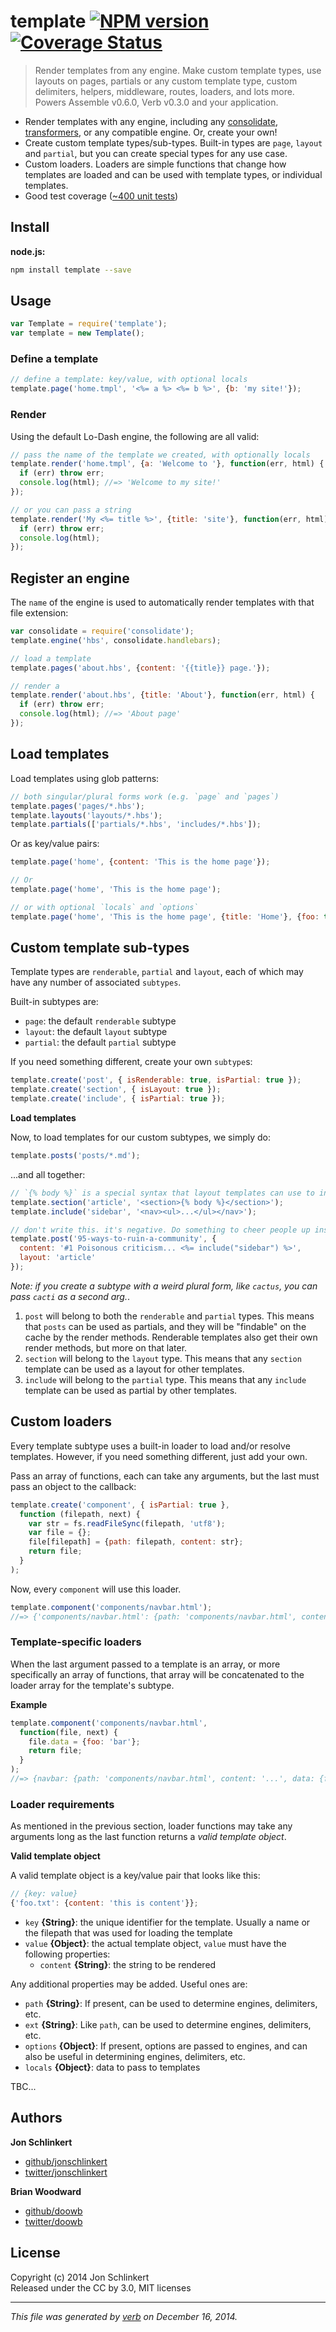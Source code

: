# template [![NPM version](https://badge.fury.io/js/template.svg)](http://badge.fury.io/js/template) [![Coverage Status](https://img.shields.io/coveralls/jonschlinkert/template.svg)](https://coveralls.io/r/jonschlinkert/template)

> Render templates from any engine. Make custom template types, use layouts on pages, partials or any custom template type, custom delimiters, helpers, middleware, routes, loaders, and lots more. Powers Assemble v0.6.0, Verb v0.3.0 and your application.

- Render templates with any engine, including any [consolidate](https://github.com/tj/consolidate.js),
  [transformers](https://github.com/ForbesLindesay/transformers), or any compatible engine. Or, create your own!
- Create custom template types/sub-types. Built-in types are `page`, `layout` and `partial`, but you can create special types for any use case.
- Custom loaders. Loaders are simple functions that change how templates are loaded and can be used with template types, or individual templates.
- Good test coverage ([~400 unit tests](./tests))

## Install

**node.js:**

```bash
npm install template --save
```

## Usage

```js
var Template = require('template');
var template = new Template();
```

### Define a template

```js
// define a template: key/value, with optional locals
template.page('home.tmpl', '<%= a %> <%= b %>', {b: 'my site!'});
```

### Render

Using the default Lo-Dash engine, the following are all valid:

```js
// pass the name of the template we created, with optionally locals
template.render('home.tmpl', {a: 'Welcome to '}, function(err, html) {
  if (err) throw err;
  console.log(html); //=> 'Welcome to my site!'
});

// or you can pass a string
template.render('My <%= title %>', {title: 'site'}, function(err, html) {
  if (err) throw err;
  console.log(html);
});
```

## Register an engine

The `name` of the engine is used to automatically render templates with that file extension:

```js
var consolidate = require('consolidate');
template.engine('hbs', consolidate.handlebars);

// load a template
template.pages('about.hbs', {content: '{{title}} page.'});

// render a
template.render('about.hbs', {title: 'About'}, function(err, html) {
  if (err) throw err;
  console.log(html); //=> 'About page'
});
```

## Load templates

Load templates using glob patterns:

```js
// both singular/plural forms work (e.g. `page` and `pages`)
template.pages('pages/*.hbs');
template.layouts('layouts/*.hbs');
template.partials(['partials/*.hbs', 'includes/*.hbs']);
```

Or as key/value pairs:

```js
template.page('home', {content: 'This is the home page'});

// Or
template.page('home', 'This is the home page');

// or with optional `locals` and `options`
template.page('home', 'This is the home page', {title: 'Home'}, {foo: true});
```

## Custom template sub-types

Template types are `renderable`, `partial` and `layout`, each of which may have any number of associated `subtypes`.

Built-in subtypes are:

 - `page`: the default `renderable` subtype
 - `layout`: the default `layout` subtype
 - `partial`: the default `partial` subtype

If you need something different, create your own `subtype`s:

```js
template.create('post', { isRenderable: true, isPartial: true });
template.create('section', { isLayout: true });
template.create('include', { isPartial: true });
```

**Load templates**

Now, to load templates for our custom subtypes, we simply do:

```js
template.posts('posts/*.md');
```

...and all together:


```js
// `{% body %}` is a special syntax that layout templates can use to inject content
template.section('article', '<section>{% body %}</section>');
template.include('sidebar', '<nav><ul>...</ul></nav>');

// don't write this. it's negative. Do something to cheer people up instead!
template.post('95-ways-to-ruin-a-community', {
  content: '#1 Poisonous criticism... <%= include("sidebar") %>',
  layout: 'article'
});
```

_Note: if you create a subtype with a weird plural form, like `cactus`, you can pass `cacti` as a second arg._.


1. `post` will belong to both the `renderable` and `partial` types. This means that `posts` can be used as partials, and they will be "findable" on the cache by the render methods. Renderable templates also get their own render methods, but more on that later.
2. `section` will belong to the `layout` type. This means that any `section` template can be used as a layout for other templates.
2. `include` will belong to the `partial` type. This means that any `include` template can be used as partial by other templates.


## Custom loaders

Every template subtype uses a built-in loader to load and/or resolve templates. However, if you need something different, just add your own.

Pass an array of functions, each can take any arguments, but the last must pass an object to the callback:

```js
template.create('component', { isPartial: true },
  function (filepath, next) {
    var str = fs.readFileSync(filepath, 'utf8');
    var file = {};
    file[filepath] = {path: filepath, content: str};
    return file;
  }
);
```

Now, every `component` will use this loader.

```js
template.component('components/navbar.html');
//=> {'components/navbar.html': {path: 'components/navbar.html', content: '...'}};
```

### Template-specific loaders

When the last argument passed to a template is an array, or more specifically an array of functions, that array will be concatenated to the loader array for the template's subtype.

**Example**

```js
template.component('components/navbar.html',
  function(file, next) {
    file.data = {foo: 'bar'};
    return file;
  }
);
//=> {navbar: {path: 'components/navbar.html', content: '...', data: {foo: 'bar'}}};
```


### Loader requirements

As mentioned in the previous section, loader functions may take any arguments long as the last function returns a _valid template object_.

**Valid template object**

A valid template object is a key/value pair that looks like this:

```js
// {key: value}
{'foo.txt': {content: 'this is content'}};
```

- `key` **{String}**: the unique identifier for the template. Usually a name or the filepath that was used for loading the template
- `value` **{Object}**: the actual template object, `value` must have the following properties:
    * `content` **{String}**: the string to be rendered

Any additional properties may be added. Useful ones are:

 - `path` **{String}**: If present, can be used to determine engines, delimiters, etc.
 - `ext` **{String}**: Like `path`, can be used to determine engines, delimiters, etc.
 - `options` **{Object}**: If present, options are passed to engines, and can also be useful in determining engines, delimiters, etc.
 - `locals` **{Object}**: data to pass to templates


TBC...

## Authors
 
**Jon Schlinkert**
 
+ [github/jonschlinkert](https://github.com/jonschlinkert)
+ [twitter/jonschlinkert](http://twitter.com/jonschlinkert) 
 
**Brian Woodward**
 
+ [github/doowb](https://github.com/doowb)
+ [twitter/doowb](http://twitter.com/doowb) 



## License
Copyright (c) 2014 Jon Schlinkert  
Released under the CC by 3.0, MIT licenses

***

_This file was generated by [verb](https://github.com/assemble/verb) on December 16, 2014._


[engine-cache]: https://github.com/jonschlinkert/engine-cache
[engine-noop]: https://github.com/jonschlinkert/engine-noop
[parse-files]: https://github.com/jonschlinkert/parse-files
[parser-cache]: https://github.com/jonschlinkert/parser-cache
[parser-front-matter]: https://github.com/jonschlinkert/parser-front-matter
[parser-noop]: https://github.com/jonschlinkert/parser-noop

